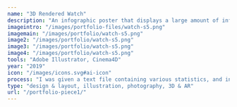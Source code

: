 ```yaml
---
name: "3D Rendered Watch"
description: "An infographic poster that displays a large amount of information in an interesting way."
imageintro: "/images/portfolio-files/watch-s5.png"
imagemain: "/images/portfolio/watch-s5.png"
image2: "/images/portfolio/watch-s5.png"
image3: "/images/portfolio/watch-s5.png"
image4: "/images/portfolio/watch-s5.png"
tools: "Adobe Illustrator, Cinema4D"
year: "2019"
icon: "/images/icons.svg#ai-icon"
process: "I was given a text file containing various statistics, and instructed to transform the data into an interesting poster."
type: "design & layout, illustration, photography, 3D & AR"
url: "/portfolio-piece1/"
---
```

